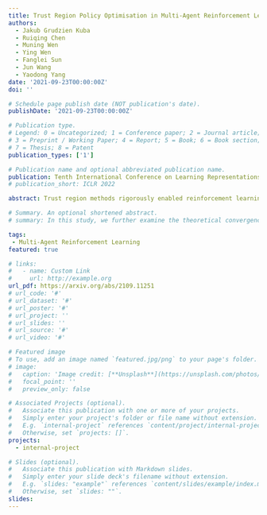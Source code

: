 ```yaml
---
title: Trust Region Policy Optimisation in Multi-Agent Reinforcement Learning
authors:
  - Jakub Grudzien Kuba
  - Ruiqing Chen
  - Muning Wen
  - Ying Wen
  - Fanglei Sun
  - Jun Wang
  - Yaodong Yang
date: '2021-09-23T00:00:00Z'
doi: ''

# Schedule page publish date (NOT publication's date).
publishDate: '2021-09-23T00:00:00Z'

# Publication type.
# Legend: 0 = Uncategorized; 1 = Conference paper; 2 = Journal article;
# 3 = Preprint / Working Paper; 4 = Report; 5 = Book; 6 = Book section;
# 7 = Thesis; 8 = Patent
publication_types: ['1']

# Publication name and optional abbreviated publication name.
publication: Tenth International Conference on Learning Representations (ICLR 2022)
# publication_short: ICLR 2022

abstract: Trust region methods rigorously enabled reinforcement learning (RL) agents to learn monotonically improving policies, leading to superior performance on a variety of tasks. Unfortunately, when it comes to multi-agent reinforcement learning (MARL), the property of monotonic improvement may not simply apply; this is because agents, even in cooperative games, could have conflicting directions of policy updates. As a result, achieving a guaranteed improvement on the joint policy where each agent acts individually remains an open challenge. In this paper, we extend the theory of trust region learning to MARL. Central to our findings are the multi-agent advantage decomposition lemma and the sequential policy update scheme. Based on these, we develop Heterogeneous-Agent Trust Region Policy Optimisation (HATPRO) and Heterogeneous-Agent Proximal Policy Optimisation (HAPPO) algorithms. Unlike many existing MARL algorithms, HATRPO/HAPPO do not need agents to share parameters, nor do they need any restrictive assumptions on decomposibility of the joint value function. Most importantly, we justify in theory the monotonic improvement property of HATRPO/HAPPO. We evaluate the proposed methods on a series of Multi-Agent MuJoCo and StarCraftII tasks. Results show that HATRPO and HAPPO significantly outperform strong baselines such as IPPO, MAPPO and MADDPG on all tested tasks, therefore establishing a new state of the art.

# Summary. An optional shortened abstract.
# summary: In this study, we further examine the theoretical convergence rate and sample complexity of such regret minimization-based double oracle methods, utilizing a unified framework called RegretMinimizing Double Oracle.

tags: 
 - Multi-Agent Reinforcement Learning
featured: true

# links:
#   - name: Custom Link
#     url: http://example.org
url_pdf: https://arxiv.org/abs/2109.11251
# url_code: '#'
# url_dataset: '#'
# url_poster: '#'
# url_project: ''
# url_slides: ''
# url_source: '#'
# url_video: '#'

# Featured image
# To use, add an image named `featured.jpg/png` to your page's folder.
# image:
#   caption: 'Image credit: [**Unsplash**](https://unsplash.com/photos/pLCdAaMFLTE)'
#   focal_point: ''
#   preview_only: false

# Associated Projects (optional).
#   Associate this publication with one or more of your projects.
#   Simply enter your project's folder or file name without extension.
#   E.g. `internal-project` references `content/project/internal-project/index.md`.
#   Otherwise, set `projects: []`.
projects:
  - internal-project

# Slides (optional).
#   Associate this publication with Markdown slides.
#   Simply enter your slide deck's filename without extension.
#   E.g. `slides: "example"` references `content/slides/example/index.md`.
#   Otherwise, set `slides: ""`.
slides:
---
```

